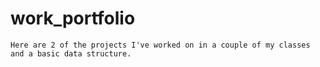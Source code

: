 # work_portfolio

    Here are 2 of the projects I've worked on in a couple of my classes and a basic data structure. 